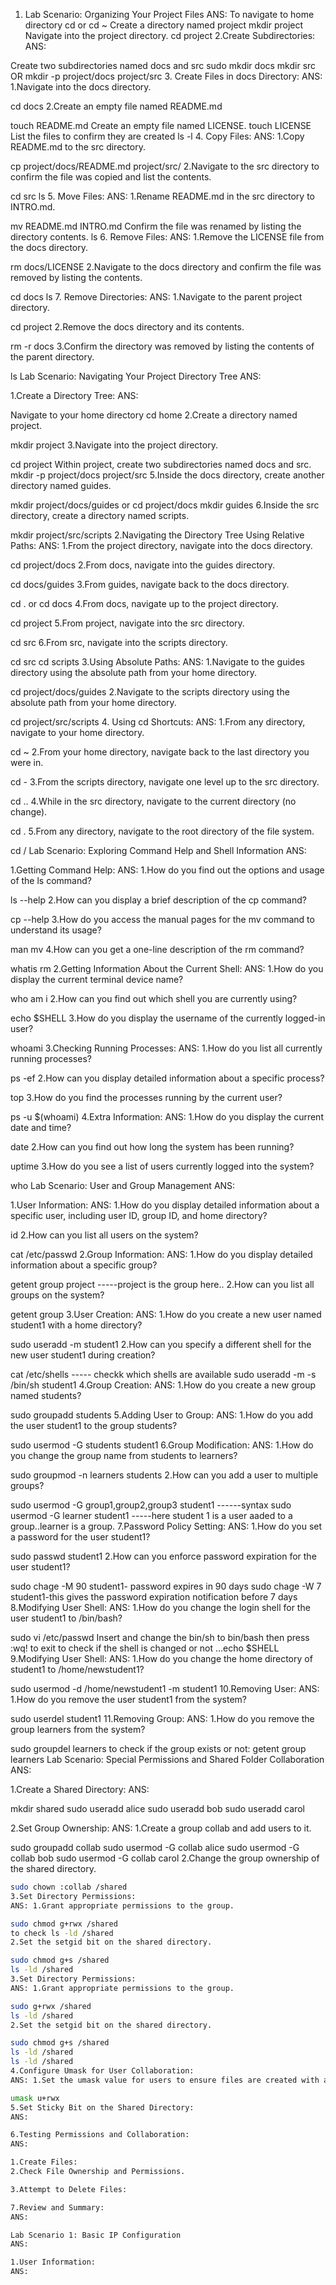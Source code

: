 1. Lab Scenario: Organizing Your Project Files
ANS:
To navigate to home directory
cd or cd ~
Create a directory named project
 mkdir project
Navigate into the project directory.
cd project
2.Create Subdirectories:
ANS:

Create two subdirectories named docs and src
sudo mkdir docs
mkdir src
 OR mkdir -p project/docs project/src
3. Create Files in docs Directory:
ANS: 1.Navigate into the docs directory.

cd docs
2.Create an empty file named README.md

touch README.md
Create an empty file named LICENSE.
touch LICENSE
List the files to confirm they are created
ls -l
4. Copy Files:
ANS: 1.Copy README.md to the src directory.

cp project/docs/README.md project/src/
2.Navigate to the src directory to confirm the file was copied and list the contents.

cd src
ls
5. Move Files:
ANS: 1.Rename README.md in the src directory to INTRO.md.

mv README.md INTRO.md
Confirm the file was renamed by listing the directory contents.
ls
6. Remove Files:
ANS: 1.Remove the LICENSE file from the docs directory.

rm docs/LICENSE
2.Navigate to the docs directory and confirm the file was removed by listing the contents.

cd docs
ls
7. Remove Directories:
ANS: 1.Navigate to the parent project directory.

cd project
2.Remove the docs directory and its contents.

rm -r docs
3.Confirm the directory was removed by listing the contents of the parent directory.

ls
Lab Scenario: Navigating Your Project Directory Tree
ANS:

1.Create a Directory Tree:
ANS:

Navigate to your home directory
cd home
2.Create a directory named project.

mkdir project
3.Navigate into the project directory.

cd project
Within project, create two subdirectories named docs and src.
mkdir -p project/docs project/src
5.Inside the docs directory, create another directory named guides.

mkdir project/docs/guides or cd project/docs  mkdir guides
6.Inside the src directory, create a directory named scripts.

mkdir project/src/scripts
2.Navigating the Directory Tree Using Relative Paths:
ANS: 1.From the project directory, navigate into the docs directory.

cd project/docs
2.From docs, navigate into the guides directory.

cd docs/guides
3.From guides, navigate back to the docs directory.

cd . or cd docs
4.From docs, navigate up to the project directory.

cd project
5.From project, navigate into the src directory.

cd src
6.From src, navigate into the scripts directory.

cd src
cd scripts
3.Using Absolute Paths:
ANS: 1.Navigate to the guides directory using the absolute path from your home directory.

cd project/docs/guides
2.Navigate to the scripts directory using the absolute path from your home directory.

cd project/src/scripts
4. Using cd Shortcuts:
ANS: 1.From any directory, navigate to your home directory.

cd ~
2.From your home directory, navigate back to the last directory you were in.

cd -
3.From the scripts directory, navigate one level up to the src directory.

cd ..
4.While in the src directory, navigate to the current directory (no change).

cd .
5.From any directory, navigate to the root directory of the file system.

cd /
Lab Scenario: Exploring Command Help and Shell Information
ANS:

1.Getting Command Help:
ANS: 1.How do you find out the options and usage of the ls command?

ls --help
2.How can you display a brief description of the cp command?

cp --help
3.How do you access the manual pages for the mv command to understand its usage?

man mv
4.How can you get a one-line description of the rm command?

whatis rm
2.Getting Information About the Current Shell:
ANS: 1.How do you display the current terminal device name?

who am i
2.How can you find out which shell you are currently using?

echo $SHELL
3.How do you display the username of the currently logged-in user?

whoami
3.Checking Running Processes:
ANS: 1.How do you list all currently running processes?

ps -ef
2.How can you display detailed information about a specific process?

top
3.How do you find the processes running by the current user?

ps -u $(whoami)
4.Extra Information:
ANS: 1.How do you display the current date and time?

date
2.How can you find out how long the system has been running?

uptime
3.How do you see a list of users currently logged into the system?

who
Lab Scenario: User and Group Management
ANS:

1.User Information:
ANS: 1.How do you display detailed information about a specific user, including user ID, group ID, and home directory?

id
2.How can you list all users on the system?

cat /etc/passwd
2.Group Information:
ANS: 1.How do you display detailed information about a specific group?

getent group project  -----project is the group here..
2.How can you list all groups on the system?

getent group
3.User Creation:
ANS: 1.How do you create a new user named student1 with a home directory?

sudo useradd -m student1
2.How can you specify a different shell for the new user student1 during creation?

cat /etc/shells ----- checkk which shells are available
sudo useradd -m -s /bin/sh student1
4.Group Creation:
ANS: 1.How do you create a new group named students?

sudo groupadd students
5.Adding User to Group:
ANS: 1.How do you add the user student1 to the group students?

sudo usermod -G students student1
6.Group Modification:
ANS: 1.How do you change the group name from students to learners?

sudo groupmod -n learners students
2.How can you add a user to multiple groups?

sudo usermod -G group1,group2,group3 student1 ------syntax
sudo usermod -G learner student1 -----here student 1 is a user aaded to a group..learner is a group.
7.Password Policy Setting:
ANS: 1.How do you set a password for the user student1?

sudo passwd student1
2.How can you enforce password expiration for the user student1?

sudo chage -M 90 student1- password expires in 90 days
sudo chage -W 7 student1-this gives the password expiration notification before 7 days
8.Modifying User Shell:
ANS: 1.How do you change the login shell for the user student1 to /bin/bash?

sudo vi /etc/passwd
Insert and change the bin/sh to bin/bash then press :wq! to exit
to check if the shell is changed or not ...echo $SHELL
9.Modifying User Shell:
ANS: 1.How do you change the home directory of student1 to /home/newstudent1?

sudo usermod -d /home/newstudent1 -m student1
10.Removing User:
ANS: 1.How do you remove the user student1 from the system?

sudo userdel student1
11.Removing Group:
ANS: 1.How do you remove the group learners from the system?

sudo groupdel learners
to check if the group exists or not: getent group learners
Lab Scenario: Special Permissions and Shared Folder Collaboration
ANS:

1.Create a Shared Directory:
ANS:

mkdir shared
sudo useradd alice sudo useradd bob sudo useradd carol

2.Set Group Ownership:
ANS: 1.Create a group collab and add users to it.

sudo groupadd collab
sudo usermod -G collab alice
sudo usermod -G collab bob
sudo usermod -G collab carol
 2.Change the group ownership of the shared directory.
```bash
sudo chown :collab /shared
3.Set Directory Permissions:
ANS: 1.Grant appropriate permissions to the group.

sudo chmod g+rwx /shared
to check ls -ld /shared
2.Set the setgid bit on the shared directory.

sudo chmod g+s /shared
ls -ld /shared
3.Set Directory Permissions:
ANS: 1.Grant appropriate permissions to the group.

sudo g+rwx /shared
ls -ld /shared
2.Set the setgid bit on the shared directory.

sudo chmod g+s /shared
ls -ld /shared
ls -ld /shared
4.Configure Umask for User Collaboration:
ANS: 1.Set the umask value for users to ensure files are created with appropriate default permissions.

umask u+rwx 
5.Set Sticky Bit on the Shared Directory:
ANS:

6.Testing Permissions and Collaboration:
ANS:

1.Create Files:
2.Check File Ownership and Permissions.

3.Attempt to Delete Files:

7.Review and Summary:
ANS:

Lab Scenario 1: Basic IP Configuration
ANS:

1.User Information:
ANS:
